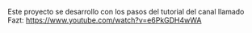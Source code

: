 Este proyecto se desarrollo con los pasos del tutorial del canal llamado Fazt: https://www.youtube.com/watch?v=e6PkGDH4wWA
